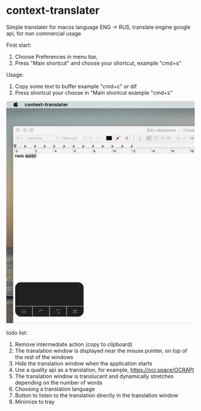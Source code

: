 # context-translater

Simple translater for macos
language ENG -> RUS, translate engine google api, for non commercial usage

First start: 
1. Choose Preferences in menu bar, 
2. Press "Main shortcut" and choose your shortcut, example "cmd+s"

Usage: 
1. Copy some text to buffer example "cmd+c" or dif
2. Press shortcut your choose in "Main shortcut example "cmd+s"

![Example](example.gif)

todo list:
1. Remove intermediate action (copy to clipboard)
2. The translation window is displayed near the mouse pointer, on top of the rest of the windows
3. Hide the translation window when the application starts
4. Use a quality api as a translation, for example, https://ocr.space/OCRAPI
5. The translation window is translucent and dynamically stretches depending on the number of words
6. Choosing a translation language
7. Button to listen to the translation directly in the translation window
8. Minimize to tray
